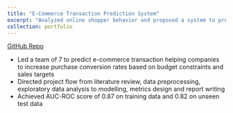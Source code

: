 ```yaml
---
title: "E-Commerce Transaction Prediction System"
excerpt: "Analyzed online shopper behavior and proposed a system to predict customers' likelihood to abandon the session without any purchase"
collection: portfolio
---
```


[GitHub Repo](https://github.com/simonCodeZzz/dsa3101)
* Led a team of 7 to predict e-commerce transaction helping companies to increase purchase conversion rates based on budget constraints and sales targets
* Directed project flow from literature review, data preprocessing, exploratory data analysis to modelling, metrics design and report writing
* Achieved AUC-ROC score of 0.87 on training data and 0.82 on unseen test data